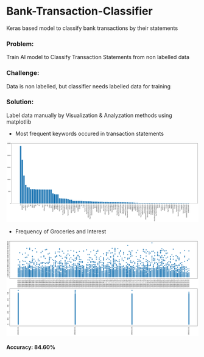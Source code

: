 # Bank-Transaction-Classifier
Keras based model to classify bank transactions by their statements

### Problem:
Train AI model to Classify Transaction Statements from non labelled data

### Challenge:
Data is non labelled, but classifier needs labelled data for training

### Solution:
Label data manually by Visualization & Analyzation methods using matplotlib

* Most frequent keywords occured in transaction statements

![visualization](https://github.com/heyJatin/Bank-Transaction-Classifier/blob/main/images/mo.png?raw=true)

* Frequency of Groceries and Interest

![visualization](https://github.com/heyJatin/Bank-Transaction-Classifier/blob/main/images/fre.png?raw=true)

#### Accuracy: 84.60%
